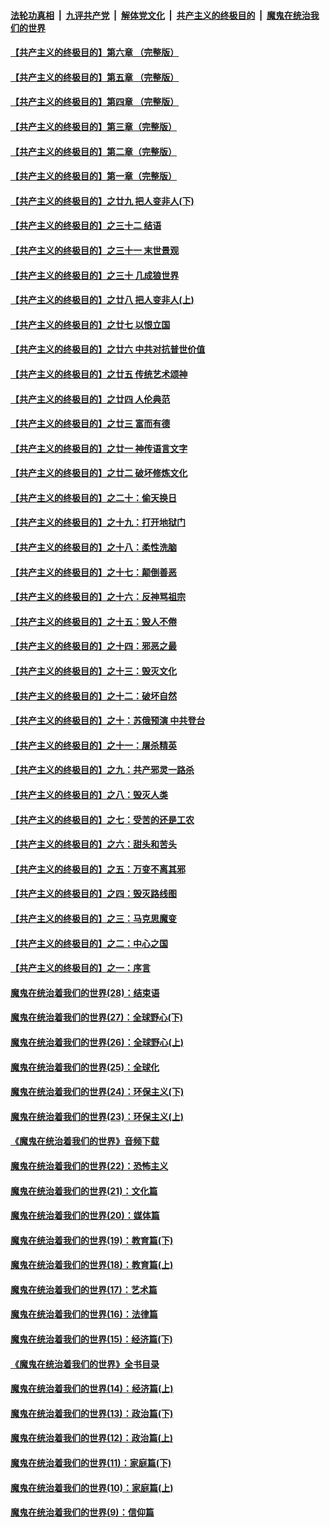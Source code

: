 ####  [法轮功真相](../../../../basic/blob/master/README.md?t=04081001) &nbsp;|&nbsp; [九评共产党](../../../../9ping.md/blob/master/README.md?t=04081001) &nbsp;|&nbsp; [解体党文化](../../../../jtdwh.md/blob/master/README.md?t=04081001)  &nbsp;|&nbsp; [共产主义的终极目的](../../../../gczydzjmd.md/blob/master/README.md?t=04081001) &nbsp;|&nbsp; [魔鬼在统治我们的世界](../../../../mgztzwmdsj.md/blob/master/README.md?t=04081001) 

#### [【共产主义的终极目的】第六章 （完整版）](../pages/nsc422/n11428913.md?t=04081001) 

#### [【共产主义的终极目的】第五章 （完整版）](../pages/nsc422/n11428912.md?t=04081001) 

#### [【共产主义的终极目的】第四章 （完整版）](../pages/nsc422/n11428907.md?t=04081001) 

#### [【共产主义的终极目的】第三章（完整版）](../pages/nsc422/n11428848.md?t=04081001) 

#### [【共产主义的终极目的】第二章（完整版）](../pages/nsc422/n11428831.md?t=04081001) 

#### [【共产主义的终极目的】第一章（完整版）](../pages/nsc422/n11417651.md?t=04081001) 

#### [【共产主义的终极目的】之廿九 把人变非人(下)](../pages/nsc422/n11344140.md?t=04081001) 

#### [【共产主义的终极目的】之三十二 结语](../pages/nsc422/n11360535.md?t=04081001) 

#### [【共产主义的终极目的】之三十一 末世景观](../pages/nsc422/n11351129.md?t=04081001) 

#### [【共产主义的终极目的】之三十 几成狼世界](../pages/nsc422/n11348280.md?t=04081001) 

#### [【共产主义的终极目的】之廿八 把人变非人(上)](../pages/nsc422/n11340492.md?t=04081001) 

#### [【共产主义的终极目的】之廿七 以恨立国](../pages/nsc422/n11336944.md?t=04081001) 

#### [【共产主义的终极目的】之廿六 中共对抗普世价值](../pages/nsc422/n11324785.md?t=04081001) 

#### [【共产主义的终极目的】之廿五 传统艺术颂神](../pages/nsc422/n11296396.md?t=04081001) 

#### [【共产主义的终极目的】之廿四 人伦典范](../pages/nsc422/n11296397.md?t=04081001) 

#### [【共产主义的终极目的】之廿三 富而有德](../pages/nsc422/n11283598.md?t=04081001) 

#### [【共产主义的终极目的】之廿一 神传语言文字](../pages/nsc422/n11263265.md?t=04081001) 

#### [【共产主义的终极目的】之廿二 破坏修炼文化](../pages/nsc422/n11245728.md?t=04081001) 

#### [【共产主义的终极目的】之二十：偷天换日](../pages/nsc422/n11238846.md?t=04081001) 

#### [【共产主义的终极目的】之十九：打开地狱门](../pages/nsc422/n11206376.md?t=04081001) 

#### [【共产主义的终极目的】之十八：柔性洗脑](../pages/nsc422/n11199994.md?t=04081001) 

#### [【共产主义的终极目的】之十七：颠倒善恶](../pages/nsc422/n11179782.md?t=04081001) 

#### [【共产主义的终极目的】之十六：反神骂祖宗](../pages/nsc422/n11166798.md?t=04081001) 

#### [【共产主义的终极目的】之十五：毁人不倦](../pages/nsc422/n11166792.md?t=04081001) 

#### [【共产主义的终极目的】之十四：邪恶之最](../pages/nsc422/n11150249.md?t=04081001) 

#### [【共产主义的终极目的】之十三：毁灭文化](../pages/nsc422/n11135227.md?t=04081001) 

#### [【共产主义的终极目的】之十二：破坏自然](../pages/nsc422/n11135214.md?t=04081001) 

#### [【共产主义的终极目的】之十：苏俄预演 中共登台](../pages/nsc422/n11118424.md?t=04081001) 

#### [【共产主义的终极目的】之十一：屠杀精英](../pages/nsc422/n11118442.md?t=04081001) 

#### [【共产主义的终极目的】之九：共产邪灵一路杀](../pages/nsc422/n11114139.md?t=04081001) 

#### [【共产主义的终极目的】之八：毁灭人类](../pages/nsc422/n11108503.md?t=04081001) 

#### [【共产主义的终极目的】之七：受苦的还是工农](../pages/nsc422/n11101809.md?t=04081001) 

#### [【共产主义的终极目的】之六：甜头和苦头](../pages/nsc422/n11096971.md?t=04081001) 

#### [【共产主义的终极目的】之五：万变不离其邪](../pages/nsc422/n11091285.md?t=04081001) 

#### [【共产主义的终极目的】之四：毁灭路线图](../pages/nsc422/n11086284.md?t=04081001) 

#### [【共产主义的终极目的】之三：马克思魔变](../pages/nsc422/n11061941.md?t=04081001) 

#### [【共产主义的终极目的】之二：中心之国](../pages/nsc422/n11047728.md?t=04081001) 

#### [【共产主义的终极目的】之一：序言](../pages/nsc422/n11086077.md?t=04081001) 

#### [魔鬼在统治着我们的世界(28)：结束语](../pages/nsc422/n10936246.md?t=04081001) 

#### [魔鬼在统治着我们的世界(27)：全球野心(下)](../pages/nsc422/n10928319.md?t=04081001) 

#### [魔鬼在统治着我们的世界(26)：全球野心(上)](../pages/nsc422/n10900318.md?t=04081001) 

#### [魔鬼在统治着我们的世界(25)：全球化](../pages/nsc422/n10788205.md?t=04081001) 

#### [魔鬼在统治着我们的世界(24)：环保主义(下)](../pages/nsc422/n10695307.md?t=04081001) 

#### [魔鬼在统治着我们的世界(23)：环保主义(上)](../pages/nsc422/n10688613.md?t=04081001) 

#### [《魔鬼在统治着我们的世界》音频下载](../pages/nsc422/n10635553.md?t=04081001) 

#### [魔鬼在统治着我们的世界(22)：恐怖主义](../pages/nsc422/n10614727.md?t=04081001) 

#### [魔鬼在统治着我们的世界(21)：文化篇](../pages/nsc422/n10597706.md?t=04081001) 

#### [魔鬼在统治着我们的世界(20)：媒体篇](../pages/nsc422/n10586579.md?t=04081001) 

#### [魔鬼在统治着我们的世界(19)：教育篇(下)](../pages/nsc422/n10564808.md?t=04081001) 

#### [魔鬼在统治着我们的世界(18)：教育篇(上)](../pages/nsc422/n10526970.md?t=04081001) 

#### [魔鬼在统治着我们的世界(17)：艺术篇](../pages/nsc422/n10499093.md?t=04081001) 

#### [魔鬼在统治着我们的世界(16)：法律篇](../pages/nsc422/n10485969.md?t=04081001) 

#### [魔鬼在统治着我们的世界(15)：经济篇(下)](../pages/nsc422/n10469975.md?t=04081001) 

#### [《魔鬼在统治着我们的世界》全书目录](../pages/nsc422/n10464261.md?t=04081001) 

#### [魔鬼在统治着我们的世界(14)：经济篇(上)](../pages/nsc422/n10457370.md?t=04081001) 

#### [魔鬼在统治着我们的世界(13)：政治篇(下)](../pages/nsc422/n10448270.md?t=04081001) 

#### [魔鬼在统治着我们的世界(12)：政治篇(上)](../pages/nsc422/n10444576.md?t=04081001) 

#### [魔鬼在统治着我们的世界(11)：家庭篇(下)](../pages/nsc422/n10440961.md?t=04081001) 

#### [魔鬼在统治着我们的世界(10)：家庭篇(上)](../pages/nsc422/n10435448.md?t=04081001) 

#### [魔鬼在统治着我们的世界(9)：信仰篇](../pages/nsc422/n10432159.md?t=04081001) 

